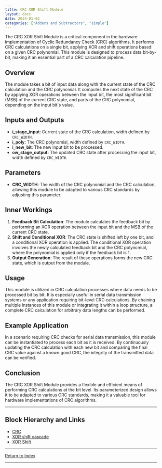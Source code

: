 ```yaml
---
title: CRC XOR Shift Module
layout: docs
date: 2024-01-02
categories: ["Adders and Subtractors", "simple"]
---
```


The CRC XOR Shift Module is a critical component in the hardware implementation of Cyclic Redundancy Check (CRC) algorithms. It performs CRC calculations on a single bit, applying XOR and shift operations based on a given CRC polynomial. This module is designed to process data bit-by-bit, making it an essential part of a CRC calculation pipeline.

## Overview

The module takes a bit of input data along with the current state of the CRC calculation and the CRC polynomial. It computes the next state of the CRC by applying XOR operations between the input bit, the most significant bit (MSB) of the current CRC state, and parts of the CRC polynomial, depending on the input bit's value.

## Inputs and Outputs

- **i_stage_input**: Current state of the CRC calculation, width defined by `CRC_WIDTH`.
- **i_poly**: The CRC polynomial, width defined by `CRC_WIDTH`.
- **i_new_bit**: The new input bit to be processed.
- **ow_stage_output**: The updated CRC state after processing the input bit, width defined by `CRC_WIDTH`.

## Parameters

- **CRC_WIDTH**: The width of the CRC polynomial and the CRC calculation, allowing this module to be adapted to various CRC standards by adjusting this parameter.

## Inner Workings

1. **Feedback Bit Calculation**: The module calculates the feedback bit by performing an XOR operation between the input bit and the MSB of the current CRC state.
2. **Shift and Conditional XOR**: The CRC state is shifted left by one bit, and a conditional XOR operation is applied. The conditional XOR operation involves the newly calculated feedback bit and the CRC polynomial, where the polynomial is applied only if the feedback bit is 1.
3. **Output Generation**: The result of these operations forms the new CRC state, which is output from the module.

## Usage

This module is utilized in CRC calculation processes where data needs to be processed bit by bit. It is especially useful in serial data transmission systems or any application requiring bit-level CRC calculations. By chaining multiple instances of this module or integrating it within a loop structure, a complete CRC calculation for arbitrary data lengths can be performed.

## Example Application

In a scenario requiring CRC checks for serial data transmission, this module can be instantiated to process each bit as it is received. By continuously updating the CRC calculation with each new bit and comparing the final CRC value against a known good CRC, the integrity of the transmitted data can be verified.

## Conclusion

The CRC XOR Shift Module provides a flexible and efficient means of performing CRC calculations at the bit level. Its parameterized design allows it to be adapted to various CRC standards, making it a valuable tool for hardware implementations of CRC algorithms.

---

## Block Hierarchy and Links

- [CRC](fifo_async_div2)
- [XOR shift cascade](dataint_crc_xor_shift_cascade)
- [XOR Shift](dataint_crc_xor_shift)

---

[Return to Index](/docs/mark_down/rtl/)

---

